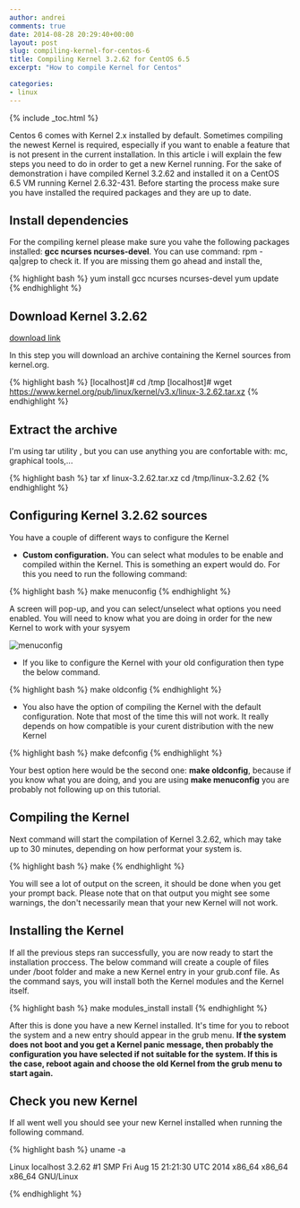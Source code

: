 ```yaml
---
author: andrei
comments: true
date: 2014-08-28 20:29:40+00:00
layout: post
slug: compiling-kernel-for-centos-6
title: Compiling Kernel 3.2.62 for CentOS 6.5
excerpt: "How to compile Kernel for Centos"

categories:
- linux
---
```


{% include _toc.html %}

Centos 6 comes with Kernel 2.x installed by default. Sometimes compiling the newest Kernel is required, especially if you want to enable a feature that is not present in the current installation. In this article i will explain the few steps you need to do in order to get a new Kernel running.
For the sake of demonstration i have compiled Kernel 3.2.62 and installed it on a CentOS 6.5 VM running Kernel 2.6.32-431. Before starting the process make sure you have installed the required packages and they are up to date.


## Install dependencies


For the compiling kernel please make sure you vahe the following packages installed: **gcc ncurses ncurses-devel**. You can use command: rpm -qa|grep <pckage> to check it. If you are missing them go ahead and install the,

{% highlight bash %}
yum install gcc ncurses ncurses-devel
yum update
{% endhighlight %}

## Download Kernel 3.2.62 

[download link](https://www.kernel.org/)

In this step you will download an archive containing the Kernel sources from kernel.org.

{% highlight bash %}
[localhost]# cd /tmp
[localhost]# wget https://www.kernel.org/pub/linux/kernel/v3.x/linux-3.2.62.tar.xz
{% endhighlight %}

## Extract the archive

I'm using tar utility , but you can use anything you are confortable with: mc, graphical tools,...

{% highlight bash %}
tar xf linux-3.2.62.tar.xz
cd /tmp/linux-3.2.62
{% endhighlight %}

## Configuring Kernel 3.2.62 sources

You have a couple of different ways to configure the Kernel

  * **Custom configuration.** You can select what modules to be enable and compiled within the Kernel. This is something an expert would do. For this you need to run the following command:

{% highlight bash %}
make menuconfig
{% endhighlight %}

A screen will pop-up, and you can select/unselect what options you need enabled. You will need to know what you are doing in order for the new Kernel to work with your sysyem

![menuconfig](/images/menuconfig.png)

	
  * If you like to configure the Kernel with your old configuration then type the below command.


{% highlight bash %}
make oldconfig
{% endhighlight %}

	
  * You also have the option of compiling the Kernel with the default configuration. Note that most of the time this will not work. It really depends on how compatible is your curent distribution with the new Kernel

{% highlight bash %}
make defconfig
{% endhighlight %}

Your best option here would be the second one: **make oldconfig**, because if you know what you are doing, and you are using **make menuconfig** you are probably not following up on this tutorial.

## Compiling the Kernel

Next command will start the compilation of Kernel 3.2.62, which may take up to 30 minutes, depending on how performat your system is.

{% highlight bash %}
make
{% endhighlight %}

You will see a lot of output on the screen, it should be done when you get your prompt back. Please note that on that output you might see some warnings, the don't necessarily mean that your new Kernel will not work.

## Installing the Kernel

If all the previous steps ran successfully, you are now ready to start the installation proccess. The below command will create a couple of files under /boot folder and make a new Kernel entry in your grub.conf file. As the command says, you will install both the Kernel modules and the Kernel itself.

{% highlight bash %}
make modules_install install
{% endhighlight %}

After this is done you have a new Kernel installed. It's time for you to reboot the system and a new entry should appear in the grub menu. **If the system does not boot and you get a Kernel panic message, then probably the configuration you have selected if not suitable for the system. If this is the case, reboot again and choose the old Kernel from the grub menu to start again.**

## Check you new Kernel

If all went well you should see your new Kernel installed when running the following command.

{% highlight bash %}
uname -a

Linux localhost 3.2.62 #1 SMP Fri Aug 15 21:21:30 UTC 2014 x86_64 x86_64 x86_64 GNU/Linux

{% endhighlight %}

